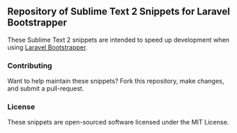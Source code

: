 ## Repository of Sublime Text 2 Snippets for Laravel Bootstrapper

These Sublime Text 2 snippets are intended to speed up development when using [Laravel Bootstrapper](https://github.com/patricktalmadge/bootstrapper).  

### Contributing

Want to help maintain these snippets? Fork this repository, make changes, and submit a pull-request. 

### License

These snippets are open-sourced software licensed under the MIT License.
